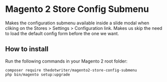 # Magento 2 Store Config Submenu
Makes the configuration submenu available inside a slide modal when cliking on the Stores > Settings > Configuration link. Makes us skip the need to load the default config form before the one we want.

## How to install
Run the following commands in your Magento 2 root folder:

```
composer require thedotwriter/magento2-store-config-submenu
php bin/magento setup:upgrade
```
